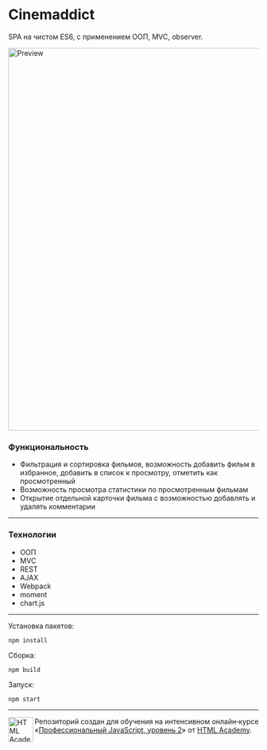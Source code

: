 # Cinemaddict

SPA на чистом ES6, с применением ООП, MVC, observer.

<img width="769" alt="Preview" src="https://up.htmlacademy.ru/static/img/intensive/ecmascript/cinemaddict-v10.png">

### Функциональность

* Фильтрация и сортировка фильмов, возможность добавить фильм в избранное, добавить в список к просмотру, отметить как просмотренный
* Возможность просмотра статистики по просмотренным фильмам
* Открытие отдельной карточки фильма с возможностью добавлять и удалять комментарии

---

### Технологии

* ООП
* MVC
* REST
* AJAX
* Webpack
* moment
* chart.js

---

Установка пакетов:
```
npm install
```
Сборка:
```
npm build
```
Запуск:
```
npm start
```

---

<a href="https://htmlacademy.ru/intensive/ecmascript"><img align="left" width="50" height="50" title="HTML Academy" src="https://up.htmlacademy.ru/static/img/intensive/ecmascript/logo-for-github.svg"></a>

Репозиторий создан для обучения на интенсивном онлайн‑курсе «[Профессиональный JavaScript, уровень 2](https://htmlacademy.ru/intensive/ecmascript)» от [HTML Academy](https://htmlacademy.ru).
